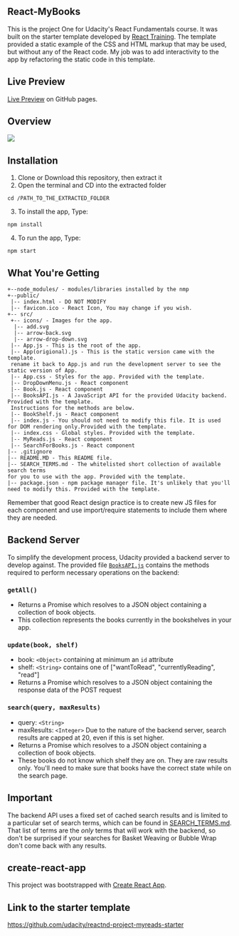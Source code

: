 ## React-MyBooks
This is the project One for Udacity's React Fundamentals course. It was built on the starter template developed by [React Training](https://reacttraining.com). The template provided a static example of the CSS and HTML markup that may be used, but without any of the React code. My job was to add interactivity to the app by refactoring the static code in this template.

## Live Preview
[Live Preview](https://ccincapital.github.io/React-MyBooks/) on GitHub pages.

## Overview
<img src="https://d17h27t6h515a5.cloudfront.net/topher/2017/July/595d48a9_correct-use-of-state/correct-use-of-state.gif"></img>

## Installation
1. Clone or Download this repository, then extract it
2. Open the terminal and CD into the extracted folder
```
cd /PATH_TO_THE_EXTRACTED_FOLDER
```
3. To install the app, Type:
```
npm install
```
4. To run the app, Type:
```
npm start
```

## What You're Getting
```
+--node_modules/ - modules/libraries installed by the nmp
+--public/    
 |-- index.html - DO NOT MODIFY
 |-- favicon.ico - React Icon, You may change if you wish.
+-- src/
 +-- icons/ - Images for the app.
  |-- add.svg
  |-- arrow-back.svg
  |-- arrow-drop-down.svg
 |-- App.js - This is the root of the app.
 |-- App(origional).js - This is the static version came with the template. 
 rename it back to App.js and run the development server to see the static version of App.
 |-- App.css - Styles for the app. Provided with the template.
 |-- DropDownMenu.js - React component
 |-- Book.js - React component
 |-- BooksAPI.js - A JavaScript API for the provided Udacity backend. Provided with the template.
 Instructions for the methods are below.
 |-- BookShelf.js - React component
 |-- index.js - You should not need to modify this file. It is used for DOM rendering only.Provided with the template.
 |-- index.css - Global styles. Provided with the template.
 |-- MyReads.js - React component
 |-- SearchForBooks.js - React component
|-- .gitignore 
|-- README.MD - This README file.
|-- SEARCH_TERMS.md - The whitelisted short collection of available search terms 
for you to use with the app. Provided with the template.
|-- package.json - npm package manager file. It's unlikely that you'll need to modify this. Provided with the template.
```

Remember that good React design practice is to create new JS files for each component and use import/require statements to include them where they are needed.

## Backend Server

To simplify the development process, Udacity provided a backend server to develop against. The provided file [`BooksAPI.js`](src/BooksAPI.js) contains the methods required to perform necessary operations on the backend:

### `getAll()`
* Returns a Promise which resolves to a JSON object containing a collection of book objects.
* This collection represents the books currently in the bookshelves in your app.

### `update(book, shelf)`
* book: `<Object>` containing at minimum an `id` attribute
* shelf: `<String>` contains one of ["wantToRead", "currentlyReading", "read"]  
* Returns a Promise which resolves to a JSON object containing the response data of the POST request

### `search(query, maxResults)`
* query: `<String>`
* maxResults: `<Integer>` Due to the nature of the backend server, search results are capped at 20, even if this is set higher.
* Returns a Promise which resolves to a JSON object containing a collection of book objects.
* These books do not know which shelf they are on. They are raw results only. You'll need to make sure that books have the correct state while on the search page.

## Important
The backend API uses a fixed set of cached search results and is limited to a particular set of search terms, which can be found in [SEARCH_TERMS.md](SEARCH_TERMS.md). That list of terms are the _only_ terms that will work with the backend, so don't be surprised if your searches for Basket Weaving or Bubble Wrap don't come back with any results. 

## create-react-app

This project was bootstrapped with [Create React App](https://github.com/facebookincubator/create-react-app). 

## Link to the starter template

https://github.com/udacity/reactnd-project-myreads-starter

